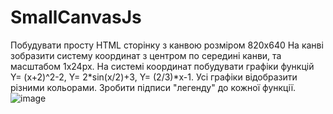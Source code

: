 # SmallCanvasJs
Побудувати просту HTML сторінку з канвою розміром 820х640
На канві зобразити систему координат з центром по середині канви, та масштабом 1х24px. На системі координат побудувати графіки функцій Y= (x+2)^2-2, Y= 2*sin(x/2)+3, Y= (2/3)*x-1.
Усі графіки відобразити різними кольорами. Зробити підписи "легенду" до кожної функції.
![image](https://github.com/makarasty/SmallCanvasJs/assets/71918286/dc2bc2d9-2bea-43b0-baf9-f962a7c1aed0)
